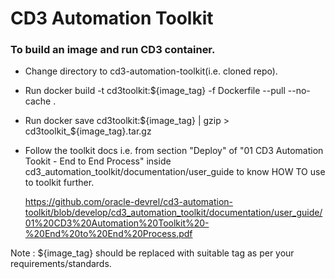 # CD3 Automation Toolkit


### To build an image and run CD3 container.

* Change directory to cd3-automation-toolkit(i.e. cloned repo).
* Run docker build -t cd3toolkit:${image_tag} -f Dockerfile --pull --no-cache .
* Run docker save cd3toolkit:${image_tag} | gzip > cd3toolkit_${image_tag}.tar.gz
* Follow the toolkit docs i.e. from section "Deploy" of "01 CD3 Automation Tookit - End to End Process" inside cd3_automation_toolkit/documentation/user_guide to know HOW TO use to toolkit further.

  https://github.com/oracle-devrel/cd3-automation-toolkit/blob/develop/cd3_automation_toolkit/documentation/user_guide/01%20CD3%20Automation%20Toolkit%20-%20End%20to%20End%20Process.pdf

Note : ${image_tag} should be replaced with suitable tag as per your requirements/standards.